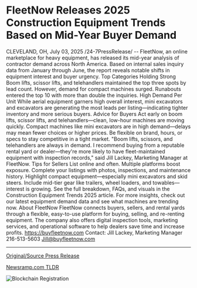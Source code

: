 # FleetNow Releases 2025 Construction Equipment Trends Based on Mid-Year Buyer Demand

CLEVELAND, OH, July 03, 2025 /24-7PressRelease/ -- FleetNow, an online marketplace for heavy equipment, has released its mid-year analysis of contractor demand across North America. Based on internal sales inquiry data from January through June, the report reveals notable shifts in equipment interest and buyer urgency.  Top Categories Holding Strong Boom lifts, scissor lifts, and telehandlers maintained the top three spots by lead count. However, demand for compact machines surged. Runabouts entered the top 10 with more than double the inquiries.  High Demand Per Unit While aerial equipment garners high overall interest, mini excavators and excavators are generating the most leads per listing—indicating tighter inventory and more serious buyers.  Advice for Buyers  Act early on boom lifts, scissor lifts, and telehandlers—clean, low-hour machines are moving quickly.  Compact machines like mini excavators are in high demand—delays may mean fewer choices or higher prices.  Be flexible on brand, hours, or specs to stay competitive in a tight market.  "Boom lifts, scissors, and telehandlers are always in demand. I recommend buying from a reputable rental yard or dealer—they're more likely to have fleet-maintained equipment with inspection records," said Jill Lackey, Marketing Manager at FleetNow.  Tips for Sellers  List online and often. Multiple platforms boost exposure.  Complete your listings with photos, inspections, and maintenance history.  Highlight compact equipment—especially mini excavators and skid steers.  Include mid-tier gear like trailers, wheel loaders, and towables—interest is growing.  See the full breakdown, FAQs, and visuals in the Construction Equipment Trends 2025 article. For more insights, check out our latest equipment demand data and see what machines are trending now.  About FleetNow  FleetNow connects buyers, sellers, and rental yards through a flexible, easy-to-use platform for buying, selling, and re-renting equipment. The company also offers digital inspection tools, marketing services, and operational software to help dealers save time and increase profits. https://buyfleetnow.com  Contact:  Jill Lackey, Marketing Manager 216-513-5603 Jill@buyfleetnow.com 

---

[Original/Source Press Release](https://www.24-7pressrelease.com/press-release/524523/fleetnow-releases-2025-construction-equipment-trends-based-on-mid-year-buyer-demand)
                    

[Newsramp.com TLDR](https://newsramp.com/curated-news/fleetnow-reveals-2025-mid-year-construction-equipment-demand-trends/f715ca90de538e0973d8ad9a7d579e2e) 

 

 



![Blockchain Registration](https://cdn.newsramp.app/24-7PressRelease/qrcode/257/3/numbuZL0.webp)